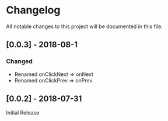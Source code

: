 # Changelog

All notable changes to this project will be documented in this file.

## [0.0.3] - 2018-08-1

### Changed

- Renamed onClickNext => onNext
- Renamed onClickPrev => onPrev

## [0.0.2] - 2018-07-31

Initial Release
